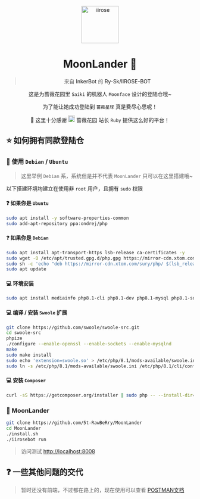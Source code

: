 <p align="center">
<img src="https://static.codemao.cn/i/22/11/20/22/1838-SY.png" alt="iirose" width="100">
</p>

<h1 align="center">MoonLander 🌙</h1>

<blockquote> <p align="center">来自 <a src="https://github.com/InkerBot">InkerBot</a> 的 <a src="https://github.com/Ry-Sk/IIROSE-BOT">Ry-Sk/IIROSE-BOT</a></p></blockquote>

<p align="center">这是为蔷薇花园里 <code>Saiki</code> 的机器人 <code>Moonface</code> 设计的登陆仓哦~</p>

<p align="center">为了能让她成功登陆到 <code>蔷薇星球</code>  真是费尽心思呢！</p>

<p align="center">🙇‍ 这里十分感谢 <a src="https://iirose.com"><img src="https://i.loli.net/2020/05/11/bRMo78CNJP4HIiX.png" alt="iirose" width="18"> 蔷薇花园</a> 站长 <code>Ruby</code> 提供这么好的平台！</p>



## ⭐ 如何拥有同款登陆仓

### 🐧 使用 `Debian` / `Ubuntu`

> 这里举例 `Debian` 系，系统但是并不代表 `MoonLander` 只可以在这里搭建哦~

以下搭建环境均建立在使用非 `root` 用户，且拥有 `sudo` 权限

#### ❓ 如果你是 `Ubuntu`

```bash 
sudo apt install -y software-properties-common
sudo add-apt-repository ppa:ondrej/php
```

#### ❓ 如果你是 `Debian`
```bash 
sudo apt install apt-transport-https lsb-release ca-certificates -y
sudo wget -O /etc/apt/trusted.gpg.d/php.gpg https://mirror-cdn.xtom.com/sury/php/apt.gpg
sudo sh -c 'echo "deb https://mirror-cdn.xtom.com/sury/php/ $(lsb_release -sc) main" > /etc/apt/sources.list.d/php.list'
sudo apt update
```

#### 💻 环境安装
```bash
sudo apt install mediainfo php8.1-cli php8.1-dev php8.1-mysql php8.1-sqlite3 php8.1-curl php8.1-fileinfo php8.1-bcmath php8.1-xml
```

#### 💻 编译 / 安装 `Swoole` 扩展
```bash
git clone https://github.com/swoole/swoole-src.git
cd swoole-src
phpize
./configure --enable-openssl --enable-sockets --enable-mysqlnd
make
sudo make install
sudo echo 'extension=swoole.so' > /etc/php/8.1/mods-available/swoole.ini
sudo ln -s /etc/php/8.1/mods-available/swoole.ini /etc/php/8.1/cli/conf.d/20-swoole.ini
```

#### 💻 安装 `Composer` 

```bash
curl -sS https://getcomposer.org/installer | sudo php -- --install-dir=/usr/local/bin --filename=composer 
```

### 🌙 MoonLander

```bash
git clone https://github.com/5t-RawBeRry/MoonLander
cd MoonLander
./install.sh
./iirosebot run
```

> 访问测试 [http://localhost:8008](http://localhost:8008)


## ❓ 一些其他问题的交代

> 暂时还没有前端，不过都在路上的，现在使用可以查看 [POSTMAN文档 ](https://documenter.getpostman.com/view/10410469/T1DiFzz8?version=latest)
